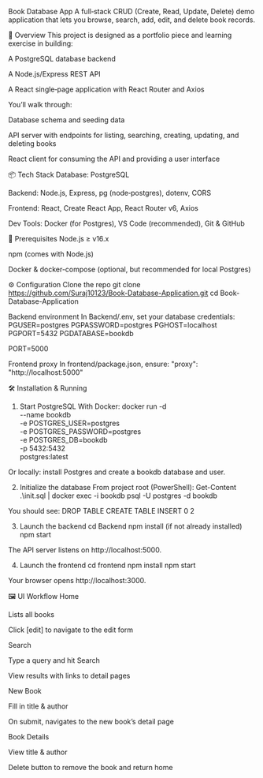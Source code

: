 Book Database App
A full‑stack CRUD (Create, Read, Update, Delete) demo application that lets you browse, search, add, edit, and delete book records.

🚀 Overview
This project is designed as a portfolio piece and learning exercise in building:

A PostgreSQL database backend

A Node.js/Express REST API

A React single‑page application with React Router and Axios

You’ll walk through:

Database schema and seeding data

API server with endpoints for listing, searching, creating, updating, and deleting books

React client for consuming the API and providing a user interface

📦 Tech Stack
Database: PostgreSQL

Backend: Node.js, Express, pg (node‑postgres), dotenv, CORS

Frontend: React, Create React App, React Router v6, Axios

Dev Tools: Docker (for Postgres), VS Code (recommended), Git & GitHub

🔧 Prerequisites
Node.js ≥ v16.x

npm (comes with Node.js)

Docker & docker-compose (optional, but recommended for local Postgres)


⚙️ Configuration
Clone the repo
git clone https://github.com/Suraj10123/Book-Database-Application.git
cd Book-Database-Application

Backend environment
In Backend/.env, set your database credentials:
PGUSER=postgres
PGPASSWORD=postgres
PGHOST=localhost
PGPORT=5432
PGDATABASE=bookdb

PORT=5000

Frontend proxy
In frontend/package.json, ensure:
"proxy": "http://localhost:5000"

🛠️ Installation & Running
1. Start PostgreSQL
With Docker:
docker run -d \
--name bookdb \
-e POSTGRES_USER=postgres \
-e POSTGRES_PASSWORD=postgres \
-e POSTGRES_DB=bookdb \
-p 5432:5432 \
postgres:latest

Or locally: install Postgres and create a bookdb database and user.

2. Initialize the database
From project root (PowerShell):
Get-Content .\init.sql | docker exec -i bookdb psql -U postgres -d bookdb

You should see:
DROP TABLE
CREATE TABLE
INSERT 0 2

3. Launch the backend
cd Backend
npm install (if not already installed)
npm start

The API server listens on http://localhost:5000.

4. Launch the frontend
cd frontend
npm install
npm start

Your browser opens http://localhost:3000.

🖼️ UI Workflow
Home

Lists all books

Click [edit] to navigate to the edit form

Search

Type a query and hit Search

View results with links to detail pages

New Book

Fill in title & author

On submit, navigates to the new book’s detail page

Book Details

View title & author

Delete button to remove the book and return home
